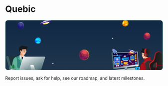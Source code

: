 # Quebic
<p>
    <img src="assets/banner.png" alt="LUI" style="max-height: 22.45vw;height: 159.69px;width: 640px;border-radius: 8px;border: 1px solid #6eb0ab;object-fit: cover"/>
</p>
Report issues, ask for help, see our roadmap, and latest milestones.
